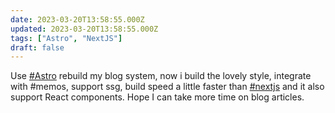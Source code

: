 ```yaml
---
date: 2023-03-20T13:58:55.000Z
updated: 2023-03-20T13:58:55.000Z
tags: ["Astro", "NextJS"]
draft: false
---
```


Use [#Astro](/tags/astro) rebuild my blog system, now i build the lovely style, integrate with #memos, support ssg, build speed a little faster than [#nextjs](/tags/nextjs) and it also support React components. Hope I can take more time on blog articles.
